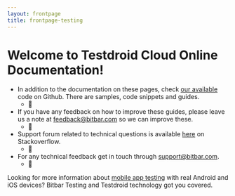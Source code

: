 ```yaml
---
layout: frontpage
title: frontpage-testing
---
```



# Welcome to Testdroid Cloud Online Documentation!

- In addition to the documentation on these pages, check [our available](https://github.com/bitbar/testdroid-samples/) code on	Github. There are samples, code snippets and guides.
	- &#xf113;
- If you have any feedback on how to improve these guides, please leave	us a note at <feedback@bitbar.com> so we can improve these.
	- &#xf003;
- Support forum related to technical questions is available [here](http://stackoverflow.com/questions/tagged/testdroid) on Stackoverflow.
	- &#xf16c;
- For any technical feedback get in touch through <support@bitbar.com>.
	- &#xf003;

<div class="fp-para-frame" style="background-image: url('/assets/testdroid-blur.jpg'); background-size: cover;">
<div>
	<p>Looking for more information about <a href="http://bitbar.com/testing/">mobile app testing</a> with real Android and iOS devices? Bitbar Testing and Testdroid technology got you covered.</p>
</div>
</div>